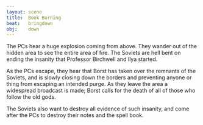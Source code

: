 ```yaml
---
layout: scene
title:  Book Burning
beat:   bringdown
obj:    down
---
```


The PCs hear a huge explosion coming from above.
They wander out of the hidden area to see the entire area of fire.
The Soviets are hell bent on ending the insanity that Professor Birchwell and Ilya started.

As the PCs escape, they hear that Borst has taken over the remnants of the Soviets,
and is slowly closing down the borders and preventing anyone or thing from escaping an intended purge.
As they leave the area a widespread broadcast is made;
Borst calls for the death of all of those who follow the old gods.

The Soviets also want to destroy all evidence of such insanity,
and come after the PCs to destroy their notes and the spell book.






